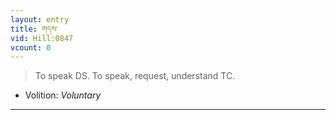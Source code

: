 ```yaml
---
layout: entry
title: གདས་
vid: Hill:0847
vcount: 0
---
```

> To speak DS\. To speak, request, understand TC\.

* Volition: _Voluntary_

---

